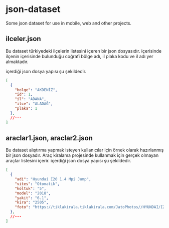 # json-dataset
Some json dataset for use in mobile, web and other projects. 

## ilceler.json
Bu dataset türkiyedeki ilçelerin listesini içeren bir json dosyasıdır. içerisinde ilçenin içerisinde bulunduğu coğrafi bölge adı, il plaka kodu ve il adı yer almaktadır. 

içerdiği json dosya yapısı şu şekildedir. 
``` JSON
[
  {
    "bolge": "AKDENİZ",
    "id": 1,
    "il": "ADANA",
    "ilce": "ALADAĞ",
    "plaka": 1
  },
  //---
]
```
## araclar1.json, araclar2.json
Bu dataset alıştırma yapmak isteyen kullanıcılar için örnek olarak hazırlanmış bir json dosyadır. Araç kiralama projesinde kullanmak için gerçek olmayan araçlar listesini içerir.
içerdiği json dosya yapısı şu şekildedir. 
``` JSON
[
  {
    "adi": "Hyundai I20 1.4 Mpi Jump",
    "vites": "Otomatik",
    "koltuk": "5",
    "model": "2018",
    "yakit": "6.1",
    "kira": "2505",
    "foto": "https://tiklakirala.tiklakirala.com/JatoPhotos//HYUNDAI/I20/2020/5HA_135.JPG"
  },
  //---
]
```

